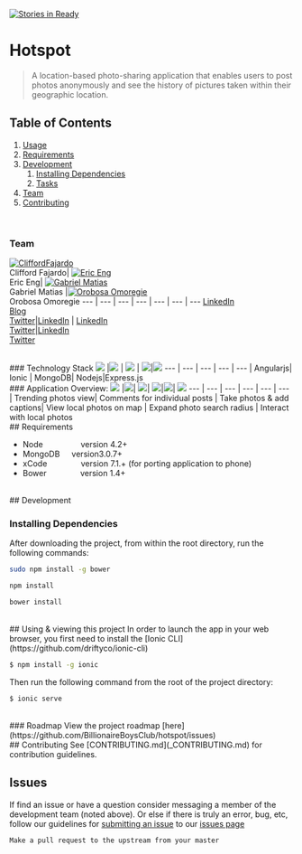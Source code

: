[![Stories in Ready](https://badge.waffle.io/BillionaireBoysClub/hotspot.png?label=ready&title=Ready)](http://waffle.io/BillionaireBoysClub/hotspot)

# Hotspot

> A location-based photo-sharing application that enables users to post photos anonymously and see the history of pictures taken within their geographic location.


## Table of Contents

1. [Usage](#Usage)
1. [Requirements](#requirements)
1. [Development](#development)
    1. [Installing Dependencies](#installing-dependencies)
    1. [Tasks](#tasks)
1. [Team](#Team)
1. [Contributing](#contributing)

<br>

### Team
[![CliffordFajardo](https://avatars0.githubusercontent.com/u/6743796?v=3&s=70)](https://github.com/cliffordfajardo) <br>Clifford Fajardo| [![Eric Eng](https://avatars1.githubusercontent.com/u/5885829?v=3&s=70)](https://github.com/starcraft168) <br>Eric Eng| [![Gabriel Matias](https://avatars1.githubusercontent.com/u/11906352?v=3&s=70)](https://github.com/Gmatias93)<br>Gabriel Matias |[![Orobosa Omoregie](http://i.imgur.com/S6o7rXu.jpg)](https://github.com/saposki) <br> Orobosa Omoregie
--- | --- | --- | --- | --- | --- | ---
[LinkedIn](https://www.linkedin.com/in/cliffordfajardo)<br>[Blog](http://cliffordfajardo.github.io/)<br>[Twitter](https://twitter.com/cliffordfajard0)|[LinkedIn](https://www.linkedin.com/in/eric-eng-8a58a452) | [LinkedIn](https://www.linkedin.com/in/gabrielmatias)<br>[Twitter](https://twitter.com/GabeCodes)|[LinkedIn](https://www.linkedin.com/pub/orobosa-omoregie/3/b0a/470)<br>[Twitter](https://twitter.com/saposki)


<br>
### Technology Stack
<img src="http://i.imgur.com/dktBkgD.png"> |<img src="http://i.imgur.com/DTLdYkx.png"> | <img src="http://i.imgur.com/P5hKmWx.png"> | <img src="http://i.imgur.com/hi6gCzf.png">|<img src="http://i.imgur.com/jK9PTgu.png">
--- | --- | --- | --- | --- |
Angularjs| Ionic | MongoDB| Nodejs|Express.js


<br>
### Application Overview:
<img src="http://i.imgur.com/qSsTjsM.png"> |<img src="http://i.imgur.com/zshMQW1.png">|  <img src="http://i.imgur.com/7rouh8Q.png">| <img src="http://i.imgur.com/cjPtxqa.png">|<img src="http://i.imgur.com/Dlkb2lT.png">| <img src="http://i.imgur.com/den8EjV.png">
--- | --- | --- | --- | --- | --- |
Trending photos view| Comments for individual posts | Take photos & add captions| View local photos on map | Expand photo search radius | Interact with local photos


<br>
## Requirements

- Node    &ensp;&ensp;&ensp;&ensp;&ensp;&ensp;&ensp;&ensp;&ensp;version 4.2+
- MongoDB&ensp;&ensp;&ensp;version3.0.7+
- xCode   &ensp;&ensp;&ensp;&ensp;&ensp;&ensp;&ensp;&ensp;version 7.1.+ (for porting application to phone)
- Bower   &ensp;&ensp;&ensp;&ensp;&ensp;&ensp;&ensp;&ensp;version 1.4+

<br>
## Development

### Installing Dependencies
After downloading the project, from within the root directory, run the following commands:

```sh
sudo npm install -g bower
```
```sh
npm install
```
```sh
bower install
```

<br>
## Using & viewing this project
In order to launch the app in your web browser, you first need to install the [Ionic CLI](https://github.com/driftyco/ionic-cli)

```bash
$ npm install -g ionic
```

Then run the following command from the root of the project directory:
```bash
$ ionic serve
```

<br>
### Roadmap
View the project roadmap [here](https://github.com/BillionaireBoysClub/hotspot/issues)

<br>
## Contributing
See [CONTRIBUTING.md](_CONTRIBUTING.md) for contribution guidelines.



<br>


## Issues
If find an issue or have a question consider messaging a member of the development team (noted above). Or else if there is truly an error, bug, etc, follow our guidelines for [submitting an issue](_CONTRIBUTING.md) to our [issues page](https://github.com/BillionaireBoysClub/hotspot/issues)

    Make a pull request to the upstream from your master
